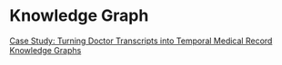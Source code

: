 # Knowledge Graph

[Case Study: Turning Doctor Transcripts into Temporal Medical Record Knowledge Graphs](https://medium.com/enterprise-rag/case-study-turning-doctor-transcripts-into-temporal-medical-record-knowledge-graphs-cf624d4927eb)
